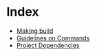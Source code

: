 # Index

* [Making build](build.md)
* [Guidelines on Commands](commands.md)
* [Project Dependencies](dependencies.md)
